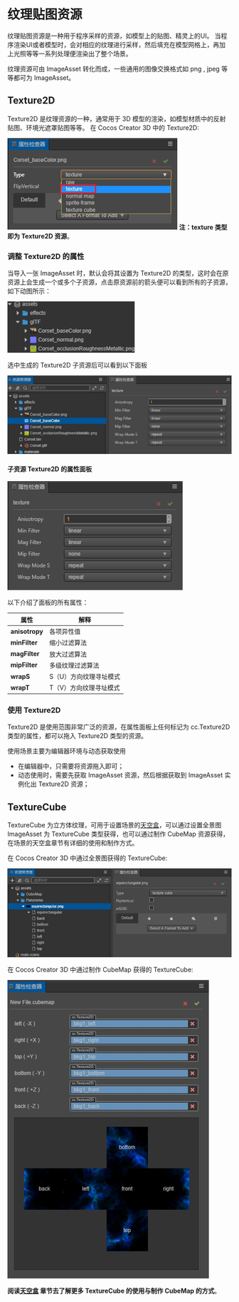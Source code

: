# 纹理贴图资源

纹理贴图资源是一种用于程序采样的资源，如模型上的贴图、精灵上的UI。
当程序渲染UI或者模型时，会对相应的纹理进行采样，然后填充在模型网格上，再加上光照等等一系列处理便渲染出了整个场景。

纹理资源可由 ImageAsset 转化而成，一些通用的图像交换格式如 png , jpeg 等等都可为 ImageAsset。

## Texture2D

Texture2D 是纹理资源的一种，通常用于 3D 模型的渲染，如模型材质中的反射贴图、环境光遮罩贴图等等。
在 Cocos Creator 3D 中的 Texture2D:

![Texture2D](texture/Texture2D.jpg)
**注：texture 类型即为 Texture2D 资源**。

### 调整 Texture2D 的属性

当导入一张 ImageAsset 时，默认会将其设置为 Texture2D 的类型，这时会在原资源上会生成一个或多个子资源，点击原资源前的箭头便可以看到所有的子资源，如下动图所示：

![查看子资源](texture/SubAssets.gif)

选中生成的 Texture2D 子资源后可以看到以下面板

![ Texture2D 子资源](texture/Texture2DPanel.jpg)

#### 子资源 Texture2D 的属性面板

![ Texture2D 属性面板](texture/Texture2DDetail.jpg)

以下介绍了面板的所有属性：

属性 | 解释
---|---
**anisotropy** | 各项异性值
**minFilter** | 缩小过滤算法
**magFilter** | 放大过滤算法
**mipFilter** | 多级纹理过滤算法
**wrapS** | S（U）方向纹理寻址模式
**wrapT** | T（V）方向纹理寻址模式

### 使用 Texture2D

Texture2D 是使用范围非常广泛的资源，在属性面板上任何标记为 cc.Texture2D 类型的属性，都可以拖入 Texture2D 类型的资源。

使用场景主要为编辑器环境与动态获取使用

- 在编辑器中，只需要将资源拖入即可；
- 动态使用时，需要先获取 ImageAsset 资源，然后根据获取到 ImageAsset 实例化出 Texture2D 资源；

## TextureCube

TextureCube 为立方体纹理，可用于设置场景的[天空盒](../concepts/scene/skybox.md)，可以通过设置全景图 ImageAsset 为 TextureCube 类型获得，也可以通过制作 CubeMap 资源获得，在场景的天空盒章节有详细的使用和制作方式。

在 Cocos Creator 3D 中通过全景图获得的 TextureCube:

![全景图](texture/Panorama.jpg)

在 Cocos Creator 3D 中通过制作 CubeMap 获得的 TextureCube:

![CubeMap](../concepts/scene/skybox/Cubemap.jpg)

**阅读[天空盒](../concepts/scene/skybox.md) 章节去了解更多 TextureCube 的使用与制作 CubeMap 的方式**。
